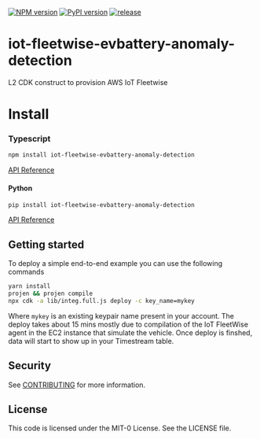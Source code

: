 [![NPM version](https://badge.fury.io/js/cdk-aws-iotfleetwise.svg)](https://badge.fury.io/js/cdk-aws-iotfleetwise)
[![PyPI version](https://badge.fury.io/py/cdk-aws-iotfleetwise.svg)](https://badge.fury.io/py/cdk-aws-iotfleetwise)
[![release](https://github.com/aws-samples/cdk-aws-iotfleetwise/actions/workflows/release.yml/badge.svg)](https://github.com/aws-samples/cdk-aws-iotfleetwise/actions/workflows/release.yml)

# iot-fleetwise-evbattery-anomaly-detection

L2 CDK construct to provision AWS IoT Fleetwise

# Install

### Typescript

```sh
npm install iot-fleetwise-evbattery-anomaly-detection
```

[API Reference](doc/api-typescript.md)

#### Python

```sh
pip install iot-fleetwise-evbattery-anomaly-detection
```

[API Reference](doc/api-python.md)

## Getting started
To deploy a simple end-to-end example you can use the following commands

```sh
yarn install
projen && projen compile
npx cdk -a lib/integ.full.js deploy -c key_name=mykey
```
Where `mykey` is an existing keypair name present in your account.
The deploy takes about 15 mins mostly due to compilation of the IoT FleetWise agent in the
EC2 instance that simulate the vehicle. Once deploy is finshed, data will start to show up in your Timestream table.


## Security

See [CONTRIBUTING](CONTRIBUTING.md#security-issue-notifications) for more 
information.

## License

This code is licensed under the MIT-0 License. See the LICENSE file.
